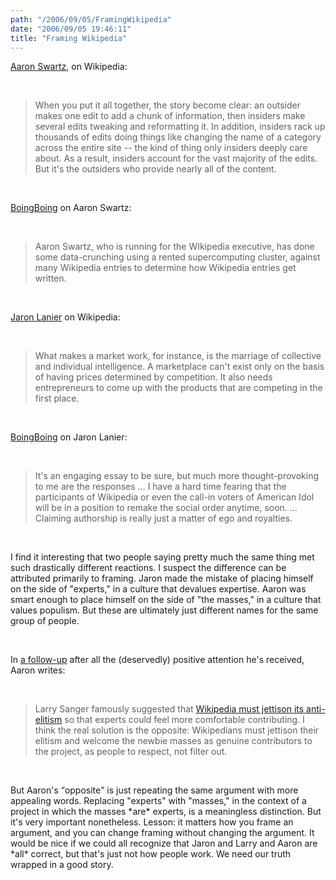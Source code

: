```yaml
---
path: "/2006/09/05/FramingWikipedia" 
date: "2006/09/05 19:46:11" 
title: "Framing Wikipedia" 
---
```

<p><a href="http://www.aaronsw.com/weblog/whowriteswikipedia">Aaron Swartz</a>, on Wikipedia:</p><br><blockquote><p>When you put it all together, the story become clear: an outsider makes one edit to add a chunk of information, then insiders make several edits tweaking and reformatting it. In addition, insiders rack up thousands of edits doing things like changing the name of a category across the entire site -- the kind of thing only insiders deeply care about. As a result, insiders account for the vast majority of the edits. But it's the outsiders who provide nearly all of the content.</p></blockquote><br><p><a href="http://www.boingboing.net/2006/09/04/how_wikipedia_entrie.html">BoingBoing</a> on Aaron Swartz:</p><br><blockquote><p>Aaron Swartz, who is running for the WIkipedia executive, has done some data-crunching using a rented supercomputing cluster, against many Wikipedia entries to determine how Wikipedia entries get written.</p></blockquote><br><p><a href="http://www.edge.org/3rd_culture/lanier06/lanier06_index.html">Jaron Lanier</a> on Wikipedia:</p><br><blockquote><p>What makes a market work, for instance, is the marriage of collective and individual intelligence. A marketplace can't exist only on the basis of having prices determined by competition. It also needs entrepreneurs to come up with the products that are competing in the first place.</p></blockquote><br><p><a href="http://www.boingboing.net/2006/06/10/responses_to_jaron_l.html">BoingBoing</a> on Jaron Lanier:</p><br><blockquote><p>It's an engaging essay to be sure, but much more thought-provoking to me are the responses &#8230; I have a hard time fearing that the participants of Wikipedia or even the call-in voters of American Idol will be in a position to remake the social order anytime, soon. &#8230; Claiming authorship is really just a matter of ego and royalties.</p></blockquote><br><p>I find it interesting that two people saying pretty much the same thing met such drastically different reactions. I suspect the difference can be attributed primarily to framing. Jaron made the mistake of placing himself on the side of "experts," in a culture that devalues expertise. Aaron was smart enough to place himself on the side of "the masses," in a culture that values populism. But these are ultimately just different names for the same group of people.</p><br><p>In <a href="http://www.aaronsw.com/weblog/whowritescomments">a follow-up</a> after all the (deservedly) positive attention he's received, Aaron writes:</p><br><blockquote><p>Larry Sanger famously suggested that <a href="http://www.kuro5hin.org/story/2004/12/30/142458/25">Wikipedia must jettison its anti-elitism</a> so that experts could feel more comfortable contributing. I think the real solution is the opposite: Wikipedians must jettison their elitism and welcome the newbie masses as genuine contributors to the project, as people to respect, not filter out.</p></blockquote><br><p>But Aaron's <q>opposite</q> is just repeating the same argument with more appealing words. Replacing "experts" with "masses," in the context of a project in which the masses *are* experts, is a meaningless distinction. But it's very important nonetheless. Lesson: it matters how you frame an argument, and you can change framing without changing the argument. It would be nice if we could all recognize that Jaron and Larry and Aaron are *all* correct, but that's just not how people work. We need our truth wrapped in a good story.</p>